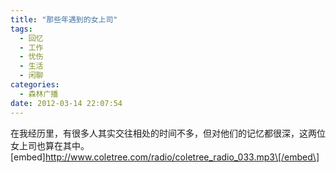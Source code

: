 ```yaml
---
title: "那些年遇到的女上司"
tags:
  - 回忆
  - 工作
  - 忧伤
  - 生活
  - 闲聊
categories:
  - 森林广播
date: 2012-03-14 22:07:54
---
```


在我经历里，有很多人其实交往相处的时间不多，但对他们的记忆都很深，这两位女上司也算在其中。   \[embed\]http://www.coletree.com/radio/coletree_radio_033.mp3\[/embed\]